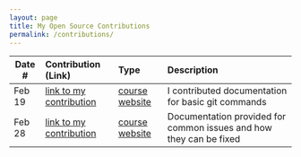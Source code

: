 ```yaml
---
layout: page
title: My Open Source Contributions
permalink: /contributions/
---
```


<!--
Type of the contribution should be "Wikipedia edit", "OpenStreet Map feature", "Documentation", "Course website", "Blog",
"Browser Add-on", etc.

The description should include a brief summary of what you did.

The link should bring us to a public page that shows your contribution. 

Replace the first row with your own contribution. 

-->





| Date #       | Contribution (Link)  | Type  | Description |
|---|:---|:---|:---|
| Feb 19   | [link to my contribution](https://github.com/firstcontributions/first-contributions/pull/94565)    | [course website](https://github.com/firstcontributions/first-contributions)    |   I contributed documentation for basic git commands    |
| Feb 28   | [link to my contribution](https://github.com/firstcontributions/first-contributions/pull/94893)    | [course website](https://github.com/firstcontributions/first-contributions)    |   Documentation provided for common issues and how they can be fixed    |